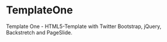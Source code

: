 TemplateOne
===========

Template One - HTML5-Template with Twitter Bootstrap, jQuery, Backstretch and PageSlide.